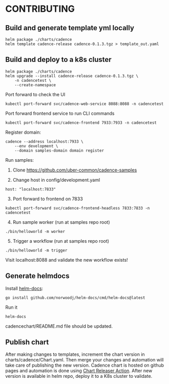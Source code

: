 # CONTRIBUTING

## Build and generate template yml locally

```
helm package ./charts/cadence
helm template cadence-release cadence-0.1.3.tgz > template_out.yaml
```

## Build and deploy to a k8s cluster

```
helm package ./charts/cadence
helm upgrade --install cadence-release cadence-0.1.3.tgz \
    -n cadencetest \
    --create-namespace
```

Port forward to check the UI
```
kubectl port-forward svc/cadence-web-service 8088:8088 -n cadencetest
```

Port forward frontend service to run CLI commands
```
kubectl port-forward svc/cadence-frontend 7933:7933 -n cadencetest
```

Register domain:
```
cadence --address localhost:7933 \
    --env development \
    --domain samples-domain domain register
```

Run samples:
1. Clone https://github.com/uber-common/cadence-samples

2. Change host in config/development.yaml
```
host: "localhost:7833"
```

3. Port forward to frontend on 7833
```
kubectl port-forward svc/cadence-frontend-headless 7833:7833 -n cadencetest
```

4. Run sample worker (run at samples repo root)
```
./bin/helloworld -m worker
```

5. Trigger a workflow  (run at samples repo root)
```
./bin/helloworld -m trigger
```

Visit localhost:8088 and validate the new workflow exists!

## Generate helmdocs

Install [helm-docs](https://github.com/norwoodj/helm-docs):
```
go install github.com/norwoodj/helm-docs/cmd/helm-docs@latest
```

Run it
```
helm-docs
```

cadencechart/README.md file should be updated.


## Publish chart

After making changes to templates, increment the chart version in charts/cadence/Chart.yaml.
Then merge your changes and automation will take care of publishing the new version.
Cadence chart is hosted on github pages and automation is done using [Chart Releaser Action](https://helm.sh/docs/howto/chart_releaser_action/).
After new version is available in helm repo, deploy it to a K8s cluster to validate.
